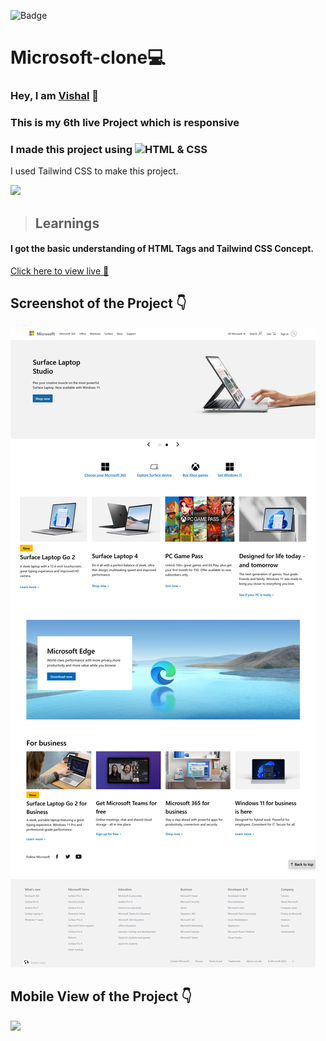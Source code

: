 ![Badge](https://img.shields.io/badge/Project--6-Landing--Page-blue)
# Microsoft-clone💻
### Hey, I am [**Vishal**](https://www.linkedin.com/in/vishal-kumar-62146b230/) 🙂 
### This is  my 6th live Project which is  **responsive**
### I made this project using ![HTML & CSS](https://img.shields.io/badge/HTML%20%26---CSS-blue)
I used Tailwind CSS to make this project.

![](./screenshot/undraw_programmer_re_owql.svg)

 >## Learnings
 #### I got the basic understanding of HTML Tags and Tailwind CSS Concept.
   

[Click here to view live 🚀](https://microsoft-new-homepage.netlify.app/ "Street Style Landing Page")

## Screenshot of the Project 👇
![](/images/Screenshot%202022-09-08%20at%2013-51-31%20Microsoft%20-%20Cloud%20Computers%20Apps%20%26%20Gaming.png)


## Mobile View of the Project 👇
![](/images/127.0.0.1_5500_index.html(iPhone%20SE)%20(1).png)
